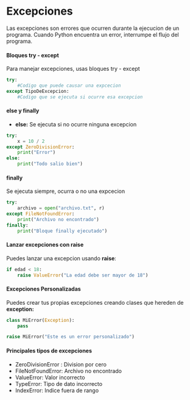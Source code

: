 # Excepciones

Las excepciones son errores que ocurren durante la ejecucion de un programa. Cuando Python encuentra un error, interrumpe el flujo del programa.

#### Bloques try - except
Para manejar excepciones, usas bloques try - except

```python
try:
	#Codigo que puede causar una expcecion
except TipoDeExcepcion:
	#Codigo que se ejecuta si ocurre esa excepcion
```

#### else y finally
- **else:** Se ejecuta si no ocurre ninguna excepcion

```python
try:
	x = 10 / 2
except ZeroDivisionError:
	print("Error")
else:
	print("Todo salio bien")
```

#### finally
Se ejecuta siempre, ocurra o no una expcecion

```python
try:
	archivo = open("archivo.txt", r)
except FileNotFoundError:
	print("Archivo no encontrado")
finally:
	print("Bloque finally ejecutado")
```

#### Lanzar excepciones con raise
Puedes lanzar una excepcion usando **raise**:

```python
if edad < 18:
	raise ValueError("La edad debe ser mayor de 18")
```

#### Excepciones Personalizadas
Puedes crear tus propias excepciones creando clases que hereden de **exception:**

```python
class MiError(Exception):
	pass

raise MiError("Este es un error personalizado")
```

#### Principales tipos de excepciones

- ZeroDivisionError : Division por cero
- FileNotFoundError: Archivo no encontrado
- ValueError: Valor incorrecto
- TypeError: Tipo de dato incorrecto
- IndexError: Indice fuera de rango